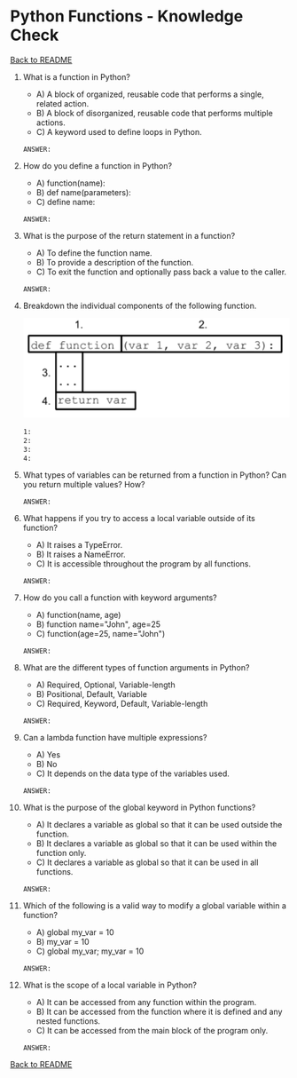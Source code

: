 # Python Functions - Knowledge Check

[Back to README](README.md)

1. What is a function in Python?
    - A) A block of organized, reusable code that performs a single, related action.
    - B) A block of disorganized, reusable code that performs multiple actions.
    - C) A keyword used to define loops in Python.
    ```
    ANSWER:
    ```

2. How do you define a function in Python?
    - A) function(name):
    - B) def name(parameters):
    - C) define name:
    ```
    ANSWER:
    ```

3. What is the purpose of the return statement in a function?
    - A) To define the function name.
    - B) To provide a description of the function.
    - C) To exit the function and optionally pass back a value to the caller.
    ```
    ANSWER:
    ```

4. Breakdown the individual components of the following function.

    ![Function Definition](.img/function_definition.png)
    ```
    1:
    2:
    3:
    4:
    ```

5. What types of variables can be returned from a function in Python? Can you return multiple values? How?
    ```
    ANSWER:
    ```

6. What happens if you try to access a local variable outside of its function?
    - A) It raises a TypeError.
    - B) It raises a NameError.
    - C) It is accessible throughout the program by all functions.
    ```
    ANSWER:
    ```

7. How do you call a function with keyword arguments?
    - A) function(name, age)
    - B) function name="John", age=25
    - C) function(age=25, name="John")
    ```
    ANSWER:
    ```

8. What are the different types of function arguments in Python?
    - A) Required, Optional, Variable-length
    - B) Positional, Default, Variable
    - C) Required, Keyword, Default, Variable-length
    ```
    ANSWER:
    ```

9. Can a lambda function have multiple expressions?
    - A) Yes
    - B) No
    - C) It depends on the data type of the variables used.
    ```
    ANSWER:
    ```

10. What is the purpose of the global keyword in Python functions?
    - A) It declares a variable as global so that it can be used outside the function.
    - B) It declares a variable as global so that it can be used within the function only.
    - C) It declares a variable as global so that it can be used in all functions.
    ```
    ANSWER:
    ```

11. Which of the following is a valid way to modify a global variable within a function?
    - A) global my_var = 10
    - B) my_var = 10
    - C) global my_var; my_var = 10
    ```
    ANSWER:
    ```

11. What is the scope of a local variable in Python?
    - A) It can be accessed from any function within the program.
    - B) It can be accessed from the function where it is defined and any nested functions.
    - C) It can be accessed from the main block of the program only.
    ```
    ANSWER:
    ```

[Back to README](README.md)
